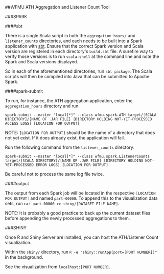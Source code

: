 ##WFMU ATH Aggregation and Listener Count Tool

###SPARK

####sbt

There is a single Scala script in both the `aggregation_hours/` and `listener_counts` directories, and each needs to be built into a Spark application with [sbt](http://www.Scala-sbt.org/). Ensure that the correct Spark version and Scala version are registered in each directory's `build.sbt` file. A surefire way to verify those versions is to run `scala-shell` at the command line and note the Spark and Scala versions displayed. 

So in each of the aforementioned directories, run `sbt package`. The Scala scripts will then be compiled into Java that can be submitted to Apache Spark.

####spark-submit

To run, for instance, the ATH aggregation application, enter the `aggregation_hours` directory and run

`spark-submit --master "local[*]" --class wfmu.spark.ATH target/[SCALA DIRECTORY]/[NAME OF .JAR FILE] [DIRECTORY HOLDING NOT-YET-PROCESSED ACCESS LOGS] [LOCATION FOR OUTPUT]`

NOTE: `[LOCATION FOR OUTPUT]` should be the name of a directory that does not yet exist. If it does already exist, the application will fail.

Run the following command from the `listener_counts` directory:

`spark-submit --master "local[*]" --class wfmu.spark.ListenerCounts target/[SCALA DIRECTORY]/[NAME OF .JAR FILE] [DIRECTORY HOLDING NOT-YET-PROCESSED ERROR LOGS] [LOCATION FOR OUTPUT]`

Be careful not to process the same log file twice.

####output

The output from each Spark job will be located in the respective `[LOCATION FOR OUTPUT]` and named `part-00000`. To append this to the visualization data sets, run `cat part-00000 >> shiny/[DATASET FILE NAME]`.

NOTE: It is probably a good practice to back up the current dataset files before appending the newly processed aggregations to them.

###SHINY

Once R and Shiny Server are installed, you can host the ATH/Listener Count visualization.

Within the `shiny/` directory, run `R -e "shiny::runApp(port=[PORT NUMBER])"` in the background.

See the visualization from `localhost:[PORT NUMBER]`.

